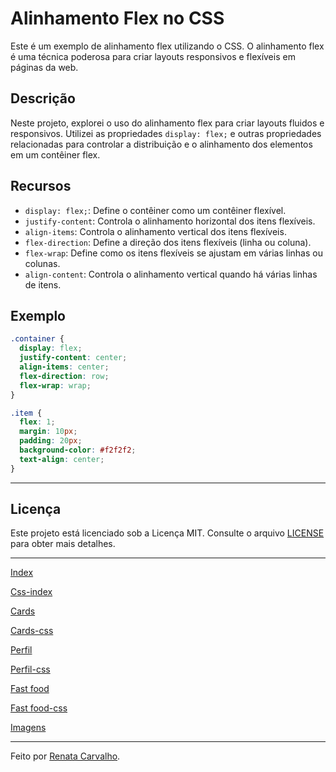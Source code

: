 # Alinhamento Flex no CSS

Este é um exemplo de alinhamento flex utilizando o CSS. O alinhamento flex é uma técnica poderosa para criar layouts responsivos e flexíveis em páginas da web.

## Descrição

Neste projeto, explorei o uso do alinhamento flex para criar layouts fluidos e responsivos. Utilizei as propriedades `display: flex;` e outras propriedades relacionadas para controlar a distribuição e o alinhamento dos elementos em um contêiner flex.

## Recursos

- `display: flex;`: Define o contêiner como um contêiner flexível.
- `justify-content`: Controla o alinhamento horizontal dos itens flexíveis.
- `align-items`: Controla o alinhamento vertical dos itens flexíveis.
- `flex-direction`: Define a direção dos itens flexíveis (linha ou coluna).
- `flex-wrap`: Define como os itens flexíveis se ajustam em várias linhas ou colunas.
- `align-content`: Controla o alinhamento vertical quando há várias linhas de itens.

## Exemplo

```css
.container {
  display: flex;
  justify-content: center;
  align-items: center;
  flex-direction: row;
  flex-wrap: wrap;
}

.item {
  flex: 1;
  margin: 10px;
  padding: 20px;
  background-color: #f2f2f2;
  text-align: center;
}
```
---
## Licença

Este projeto está licenciado sob a Licença MIT. Consulte o arquivo [LICENSE](LICENSE) para obter mais detalhes.

---



[Index](./atividade10/index.html)

[Css-index](./atividade10/index.css)

[Cards](./atividade10/cards.html)

[Cards-css](./atividade10/cards.css)

[Perfil](./atividade10/perfil.html)

[Perfil-css](./atividade10/perfil.css)

[Fast food](./atividade10/fastfood.html)

[Fast food-css](./atividade10/fastfood.css)

[Imagens](./imagens/)

---

Feito por [Renata Carvalho](https://github.com/Renata-rcs).

